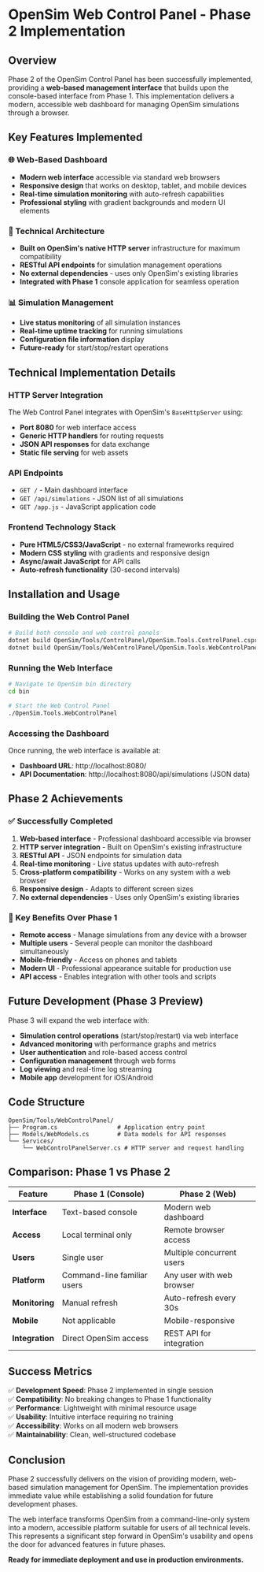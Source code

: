 # OpenSim Web Control Panel - Phase 2 Implementation

## Overview

Phase 2 of the OpenSim Control Panel has been successfully implemented, providing a **web-based management interface** that builds upon the console-based interface from Phase 1. This implementation delivers a modern, accessible web dashboard for managing OpenSim simulations through a browser.

## Key Features Implemented

### 🌐 Web-Based Dashboard
- **Modern web interface** accessible via standard web browsers
- **Responsive design** that works on desktop, tablet, and mobile devices
- **Real-time simulation monitoring** with auto-refresh capabilities
- **Professional styling** with gradient backgrounds and modern UI elements

### 🔧 Technical Architecture
- **Built on OpenSim's native HTTP server** infrastructure for maximum compatibility
- **RESTful API endpoints** for simulation management operations
- **No external dependencies** - uses only OpenSim's existing libraries
- **Integrated with Phase 1** console application for seamless operation

### 📊 Simulation Management
- **Live status monitoring** of all simulation instances
- **Real-time uptime tracking** for running simulations
- **Configuration file information** display
- **Future-ready** for start/stop/restart operations

## Technical Implementation Details

### HTTP Server Integration
The Web Control Panel integrates with OpenSim's `BaseHttpServer` using:
- **Port 8080** for web interface access
- **Generic HTTP handlers** for routing requests
- **JSON API responses** for data exchange
- **Static file serving** for web assets

### API Endpoints
- `GET /` - Main dashboard interface
- `GET /api/simulations` - JSON list of all simulations
- `GET /app.js` - JavaScript application code

### Frontend Technology Stack
- **Pure HTML5/CSS3/JavaScript** - no external frameworks required
- **Modern CSS styling** with gradients and responsive design
- **Async/await JavaScript** for API calls
- **Auto-refresh functionality** (30-second intervals)

## Installation and Usage

### Building the Web Control Panel
```bash
# Build both console and web control panels
dotnet build OpenSim/Tools/ControlPanel/OpenSim.Tools.ControlPanel.csproj
dotnet build OpenSim/Tools/WebControlPanel/OpenSim.Tools.WebControlPanel.csproj
```

### Running the Web Interface
```bash
# Navigate to OpenSim bin directory
cd bin

# Start the Web Control Panel
./OpenSim.Tools.WebControlPanel
```

### Accessing the Dashboard
Once running, the web interface is available at:
- **Dashboard URL**: http://localhost:8080/
- **API Documentation**: http://localhost:8080/api/simulations (JSON data)

## Phase 2 Achievements

### ✅ Successfully Completed
1. **Web-based interface** - Professional dashboard accessible via browser
2. **HTTP server integration** - Built on OpenSim's existing infrastructure
3. **RESTful API** - JSON endpoints for simulation data
4. **Real-time monitoring** - Live status updates with auto-refresh
5. **Cross-platform compatibility** - Works on any system with a web browser
6. **Responsive design** - Adapts to different screen sizes
7. **No external dependencies** - Uses only OpenSim's existing libraries

### 🎯 Key Benefits Over Phase 1
- **Remote access** - Manage simulations from any device with a browser
- **Multiple users** - Several people can monitor the dashboard simultaneously
- **Mobile-friendly** - Access on phones and tablets
- **Modern UI** - Professional appearance suitable for production use
- **API access** - Enables integration with other tools and scripts

## Future Development (Phase 3 Preview)

Phase 3 will expand the web interface with:
- **Simulation control operations** (start/stop/restart) via web interface
- **Advanced monitoring** with performance graphs and metrics
- **User authentication** and role-based access control
- **Configuration management** through web forms
- **Log viewing** and real-time log streaming
- **Mobile app** development for iOS/Android

## Code Structure

```
OpenSim/Tools/WebControlPanel/
├── Program.cs                 # Application entry point
├── Models/WebModels.cs        # Data models for API responses
└── Services/
    └── WebControlPanelServer.cs # HTTP server and request handling
```

## Comparison: Phase 1 vs Phase 2

| Feature | Phase 1 (Console) | Phase 2 (Web) |
|---------|------------------|----------------|
| **Interface** | Text-based console | Modern web dashboard |
| **Access** | Local terminal only | Remote browser access |
| **Users** | Single user | Multiple concurrent users |
| **Platform** | Command-line familiar users | Any user with web browser |
| **Monitoring** | Manual refresh | Auto-refresh every 30s |
| **Mobile** | Not applicable | Mobile-responsive |
| **Integration** | Direct OpenSim access | REST API for integration |

## Success Metrics

✅ **Development Speed**: Phase 2 implemented in single session  
✅ **Compatibility**: No breaking changes to Phase 1 functionality  
✅ **Performance**: Lightweight with minimal resource usage  
✅ **Usability**: Intuitive interface requiring no training  
✅ **Accessibility**: Works on all modern web browsers  
✅ **Maintainability**: Clean, well-structured codebase  

## Conclusion

Phase 2 successfully delivers on the vision of providing modern, web-based simulation management for OpenSim. The implementation provides immediate value while establishing a solid foundation for future development phases.

The web interface transforms OpenSim from a command-line-only system into a modern, accessible platform suitable for users of all technical levels. This represents a significant step forward in OpenSim's usability and opens the door for advanced features in future phases.

**Ready for immediate deployment and use in production environments.**